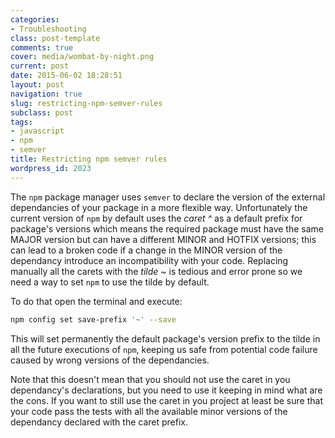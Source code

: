 ```yaml
---
categories:
- Troubleshooting
class: post-template
comments: true
cover: media/wombat-by-night.png
current: post
date: 2015-06-02 18:28:51
layout: post
navigation: true
slug: restricting-npm-semver-rules
subclass: post
tags:
- javascript
- npm
- semver
title: Restricting npm semver rules
wordpress_id: 2023
---
```


The `npm` package manager uses `semver` to declare the version of the external dependancies of your package in a more flexible way. Unfortunately the current version of `npm` by default uses the _caret ^_ as a default prefix for package's versions which means the required package must have the same MAJOR version but can have a different MINOR and HOTFIX versions; this can lead to a broken code if a change in the MINOR version of the dependancy introduce an incompatibility with your code. Replacing manually all the carets with the _tilde ~_ is tedious and error prone so we need a way to set `npm` to use the tilde by default.

<!-- more -->

To do that open the terminal and execute:

```bash
npm config set save-prefix '~' --save
```

This will set permanently the default package's version prefix to the tilde in all the future executions of `npm`, keeping us safe from potential code failure caused by wrong versions of the dependancies.

Note that this doesn't mean that you should not use the caret in you dependancy's declarations, but you need to use it keeping in mind what are the cons. If you want to still use the caret in you project at least be sure that your code pass the tests with all the available minor versions of the dependancy declared with the caret prefix.

